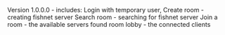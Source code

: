 Version 1.0.0.0 - includes:
Login with temporary user, 
Create room - creating fishnet server
Search room - searching for fishnet server
Join a room - the available servers found 
room lobby - the connected clients 
